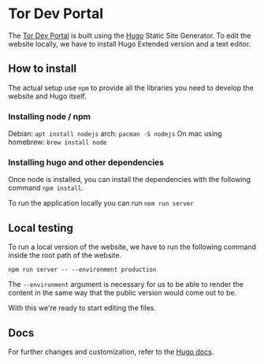 # Tor Dev Portal

The [Tor Dev Portal](https://docs.torproject.org) is built using the [Hugo](https://gohugo.io) Static Site Generator.
To edit the website locally, we have to install Hugo Extended version and a text editor.

## How to install

The actual setup use `npm` to provide all the libraries you need to develop the website and Hugo itself.

### Installing node / npm

Debian: `apt install nodejs`
arch: `pacman -S nodejs`
On mac using homebrew: `brew install node`

### Installing hugo and other dependencies

Once node is installed, you can install the dependencies with the following command `npm install`.

To run the application locally you can run `nom run server`

## Local testing

To run a local version of the website, we have to run the following command inside the root path of the website.

`npm run server -- --environment production`

The `--environment` argument is necessary for us to be able to render the content in the same way that the public version would come out to be.

With this we're ready to start editing the files.

## Docs

For further changes and customization, refer to the [Hugo docs](https://gohugo.io/documentation/).
